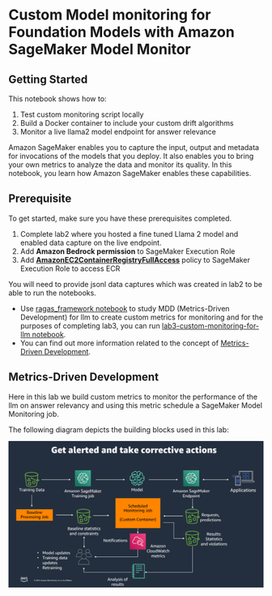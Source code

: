 # Custom Model monitoring for Foundation Models with Amazon SageMaker Model Monitor

## Getting Started

This notebook shows how to:

1. Test custom monitoring script locally
2. Build a Docker container to include your custom drift algorithms
3. Monitor a live llama2 model endpoint for answer relevance


Amazon SageMaker enables you to capture the input, output and metadata for invocations of the models that you deploy. It also enables you to bring your own metrics to analyze the data and monitor its quality. In this notebook, you learn how Amazon SageMaker enables these capabilities.

## Prerequisite

To get started, make sure you have these prerequisites completed.

1. Complete lab2 where you hosted a fine tuned Llama 2 model and enabled data capture on the live endpoint.
2. Add **Amazon Bedrock permission** to SageMaker Execution Role
3. Add [**AmazonEC2ContainerRegistryFullAccess**](https://docs.aws.amazon.com/aws-managed-policy/latest/reference/AmazonEC2ContainerRegistryFullAccess.html) policy to SageMaker Execution Role to access ECR

You will need to provide jsonl data captures which was created in lab2 to be able to run the notebooks. 
* Use [ragas_framework notebook](ragas_framework.ipynb) to study MDD (Metrics-Driven Development) for llm to create custom metrics for monitoring and for the purposes of completing lab3, you can run [lab3-custom-monitoring-for-llm notebook](lab3-custom-monitoring-for-llm.ipynb). 
* You can find out more information related to the concept of [Metrics-Driven Development](https://docs.ragas.io/en/latest/concepts/metrics_driven.html). 

## Metrics-Driven Development

Here in this lab we build custom metrics to monitor the performance of the llm on answer relevancy and using this metric schedule a SageMaker Model Monitoring job. 

The following diagram depicts the building blocks used in this lab:

![llm-monitoring](../images/llm_monitoring.png)
